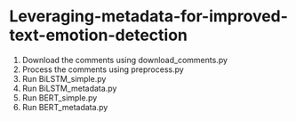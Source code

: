 # Leveraging-metadata-for-improved-text-emotion-detection

 1. Download the comments using download_comments.py
 2. Process the comments using preprocess.py
 3. Run BiLSTM_simple.py
 4. Run BiLSTM_metadata.py
 5. Run BERT_simple.py
 6. Run BERT_metadata.py